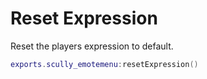 # Reset Expression

Reset the players expression to default.
```lua
exports.scully_emotemenu:resetExpression()
```
